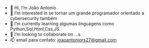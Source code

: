 - 👋 Hi, I’m João Antonio
- 👀 I’m interested in  se  tornar um grande programador orientado a cybersecurity também
- 🌱 I’m currently learning algumas linguagens como Python,Sql,Html,Css,JS.
- 💞️ I’m looking to collaborate on ...s
- 📫 email para contato: joaoantoniors27@gmail.com

<!---
joaosantos2702/joaosantos2702 is a ✨ special ✨ repository because its `README.md` (this file) appears on your GitHub profile.
You can click the Preview link to take a look at your changes.
--->

